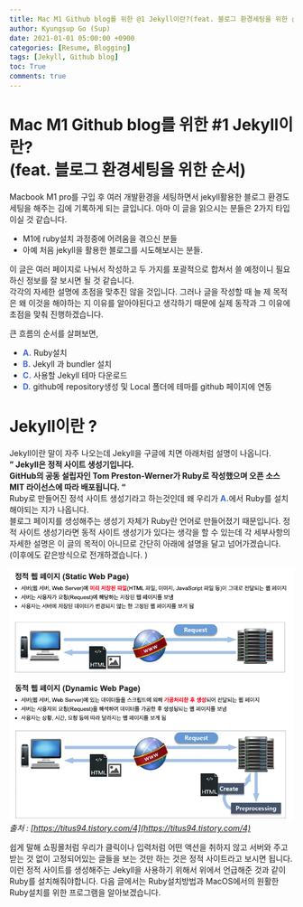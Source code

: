```yaml
---
title: Mac M1 Github blog를 위한 @1 Jekyll이란?(feat. 블로그 환경세팅을 위한 순서)
author: Kyungsup Go (Sup)
date: 2021-01-01 05:00:00 +0900
categories: [Resume, Blogging]
tags: [Jekyll, Github blog]
toc: True
comments: true
---
```



# Mac M1 Github blog를 위한 #1 Jekyll이란? <br>(feat. 블로그 환경세팅을 위한 순서)


Macbook M1 pro를 구입 후 여러 개발환경을 세팅하면서 jekyll활용한 블로그 환경도 세팅을 해주는 김에 기록하게 되는 글입니다.
아마 이 글을 읽으시는 분들은 2가지 타입이실 것 같습니다.<br>
- M1에 ruby설치 과정중에 어려움을 겪으신 분들
- 아예 처음 jekyll을 활용한 블로그를 시도해보시는 분들.<br>

이 글은 여러 페이지로 나눠서 작성하고 두 가지를 포괄적으로 합쳐서 쓸 예정이니 필요하신 정보를 잘 보시면 될 것 같습니다.<br>
각각의 자세한 설명에 초점을 맞추진 않을 것입니다. 그러나 글을 작성할 때 늘 제 목적은 왜 이것을 해야하는 지 이유를 알아야된다고 생각하기 때문에 실제 동작과 그 이유에 초점을 맞춰 진행하겠습니다.

큰 흐름의 순서를 살펴보면,
- <span style ="color : #4169E1">**A.**</span> Ruby설치
- <span style ="color : #4169E1">**B.**</span> Jekyll 과 bundler 설치
- <span style ="color : #4169E1">**C.**</span> 사용할 Jekyll 테마 다운로드
- <span style ="color : #4169E1">**D.**</span> github에 repository생성 및 Local 폴더에 테마를 github 페이지에 연동


# Jekyll이란 ?

Jekyll이란 말이 자주 나오는데 Jekyll을 구글에 치면 아래처럼 설명이 나옵니다.<br>
**” Jekyll은 정적 사이트 생성기입니다. <br>GitHub의 공동 설립자인 Tom Preston-Werner가 Ruby로 작성했으며 오픈 소스 MIT 라이선스에 따라 배포됩니다. “** 
<br>Ruby로 만들어진 정석 사이트 생성기라고 하는것인데 왜 우리가 <span style ="color : #4169E1">**A.**</span>에서 Ruby를 설치해야되는 지가 나옵니다.<br>
블로그 페이지를 생성해주는 생성기 자체가 Ruby란 언어로 만들어졌기 때문입니다. 
정적 사이트 생성기라면 동적 사이트 생성기가 있다는 생각을 할 수 있는데 각 세부사항의 자세한 설명은 이 글의 목적이 아니므로 간단히 아래에 설명을 달고 넘어가겠습니다.<br>(이후에도 같은방식으로 전개하겠습니다. )

![Untitled](/assets/img/resume/blogging/compare_webpage.png)_출처 : [https://titus94.tistory.com/4](https://titus94.tistory.com/4)_

쉽게 말해 쇼핑몰처럼 우리가 클릭이나 입력처럼 어떤 액션을 취하지 않고 서버와 주고받는 것 없이 고정되어있는 글들을 보는 것만 하는 것은 정적 사이트라고 보시면 됩니다. 
이런 정적 사이트를 생성해주는 Jekyll을 사용하기 위해서 위에서 언급해준 것과 같이 Ruby를 설치해줘야합니다.
다음 글에서는 Ruby설치방법과 MacOS에서의 원활한 Ruby설치를 위한 프로그램을 알아보겠습니다.
